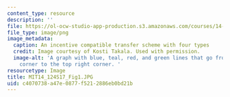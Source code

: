 ```yaml
---
content_type: resource
description: ''
file: https://ol-ocw-studio-app-production.s3.amazonaws.com/courses/14-124-microeconomic-theory-iv-spring-2017/c4070738a47e0877f5212886eb0bd21b_MIT14_124S17_Fig1.JPG
file_type: image/png
image_metadata:
  caption: An incentive compatible transfer scheme with four types
  credit: Image courtesy of Kosti Takala. Used with permission.
  image-alt: 'A graph with blue, teal, red, and green lines that go from bottom left
    corner to the top right corner. '
resourcetype: Image
title: MIT14_124S17_Fig1.JPG
uid: c4070738-a47e-0877-f521-2886eb0bd21b
---
```

